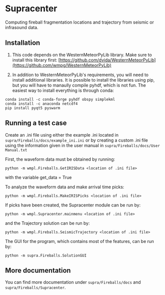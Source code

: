 # Supracenter
Computing fireball fragmentation locations and trajectory from seismic or infrasound data.

## Installation

1) This code depends on the WesternMeteorPyLib library. Make sure to install this library first: [https://github.com/dvida/WesternMeteorPyLib](https://github.com/wmpg/WesternMeteorPyLib)

1) In addition to WesternMeteorPyLib's requirements, you will need to install additional libraries. It is possible to install the libraries using pip, but you will have to manaully compile pyhdf, which is not fun. The easiest way to install everything is through conda:

```
conda install -c conda-forge pyhdf obspy simplekml
conda install -c anaconda netcdf4
pip install pyqt5 pyswarm
```

## Running a test case

Create an .ini file using either the example .ini located in ```supra/Fireballs/docs/example_ini.ini``` or by creating a custom .ini file using the information given in the user manual in ```supra/Fireballs/docs/User Manual.txt```

First, the waveform data must be obtained by running:
```
python -m wmpl.Fireballs.GetIRISData <location of .ini file>
```
with the variable get_data = True

To analyze the waveform data and make arrival time picks:
```
python -m wmpl.Fireballs.MakeIRISPicks <location of .ini file>
```

If picks have been created, the Supracenter module can be run by:
```
python -m wmpl.Supracenter.mainmenu <location of .ini file>
```

and the Trajectory solution can be run by:
```
python -m wmpl.Fireballs.SeismicTrajectory <location of .ini file>
```

The GUI for the program, which contains most of the features, can be run by:
```
python -m supra.Fireballs.SolutionGUI
```


## More documentation

You can find more documentation under ```supra/Fireballs/docs``` and ```supra/Fireballs/Supracenter```.
